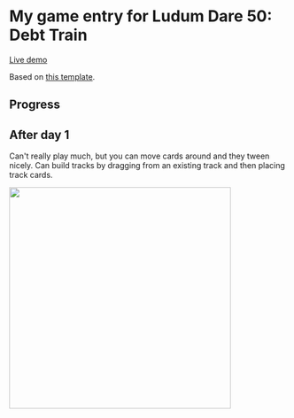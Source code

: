 # My game entry for Ludum Dare 50: Debt Train

[Live demo](https://zommerfelds.github.io/ldjam50/)

Based on [this template](https://github.com/zommerfelds/gamejam-template).

## Progress

## After day 1

Can't really play much, but you can move cards around and they tween nicely. Can build tracks by dragging from an existing track and then placing track cards.

<img src="https://user-images.githubusercontent.com/1260622/161403756-f1ff6874-c944-439f-8cce-470e55b4f505.png" width="400">
